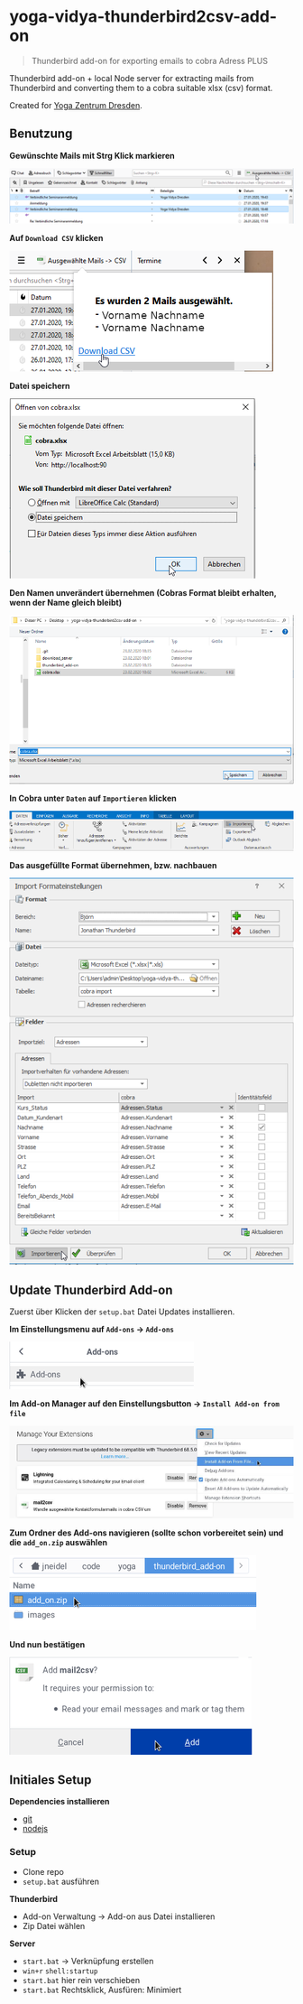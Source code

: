 # yoga-vidya-thunderbird2csv-add-on

> Thunderbird add-on for exporting emails to cobra Adress PLUS

Thunderbird add-on + local Node server for extracting mails from Thunderbird and converting them to a cobra suitable xlsx (csv) format.

Created for [Yoga Zentrum Dresden](https://yoga-dresden.com).

## Benutzung

**Gewünschte Mails mit Strg Klick markieren**

![](images/auswahl.png)

**Auf `Download CSV` klicken**

![](images/download.png)

**Datei speichern**

![](images/save.png)

**Den Namen unverändert übernehmen (Cobras Format bleibt erhalten, wenn der Name
gleich bleibt)**

![](images/name.png)

**In Cobra unter `Daten` auf `Importieren` klicken**

![](images/import.png)

**Das ausgefüllte Format übernehmen, bzw. nachbauen**

![](images/import_format.png)

## Update Thunderbird Add-on

Zuerst über Klicken der `setup.bat` Datei Updates installieren.

**Im Einstellungsmenu auf `Add-ons` -> `Add-ons`**

![](images/update-1.png)

**Im Add-on Manager auf den Einstellungsbutton -> `Install Add-on from file`**

![](images/update-2.png)

**Zum Ordner des Add-ons navigieren (sollte schon vorbereitet sein) und die
`add_on.zip` auswählen**

![](images/update-3.png)

**Und nun bestätigen**

![](images/update-4.png)

## Initiales Setup

**Dependencies installieren**
- [git](https://git-scm.com/downloads)
- [nodejs](https://nodejs.org/en/download)

### Setup

- Clone repo
- `setup.bat` ausführen

**Thunderbird**
- Add-on Verwaltung -> Add-on aus Datei installieren
- Zip Datei wählen

**Server**
- `start.bat` -> Verknüpfung erstellen
- `win+r` `shell:startup`
- `start.bat` hier rein verschieben
- `start.bat` Rechtsklick, Ausfüren: Minimiert
